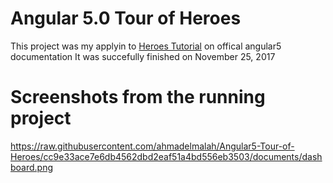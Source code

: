 # Angular 5.0 Tour of Heroes 
This project was my applyin to [Heroes Tutorial](https://angular.io/tutorial) on offical angular5 documentation
It was succefully finished on November 25, 2017

# Screenshots from the running project
https://raw.githubusercontent.com/ahmadelmalah/Angular5-Tour-of-Heroes/cc9e33ace7e6db4562dbd2eaf51a4bd556eb3503/documents/dashboard.png

